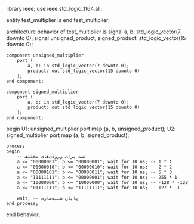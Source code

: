 library ieee;
use ieee.std_logic_1164.all;

entity test_multiplier is
end test_multiplier;

architecture behavior of test_multiplier is
    signal a, b: std_logic_vector(7 downto 0);
    signal unsigned_product, signed_product: std_logic_vector(15 downto 0);
    
    component unsigned_multiplier
        port (
            a, b: in std_logic_vector(7 downto 0);
            product: out std_logic_vector(15 downto 0)
        );
    end component;
    
    component signed_multiplier
        port (
            a, b: in std_logic_vector(7 downto 0);
            product: out std_logic_vector(15 downto 0)
        );
    end component;

begin
    U1: unsigned_multiplier port map (a, b, unsigned_product);
    U2: signed_multiplier port map (a, b, signed_product);

    process
    begin
        -- تست برای ورودی‌های مختلف
        a <= "00000001"; b <= "00000001"; wait for 10 ns; -- 1 * 1
        a <= "00000010"; b <= "00000010"; wait for 10 ns; -- 2 * 2
        a <= "00000101"; b <= "00000011"; wait for 10 ns; -- 5 * 3
        a <= "11111111"; b <= "00000001"; wait for 10 ns; -- 255 * 1
        a <= "10000000"; b <= "10000000"; wait for 10 ns; -- -128 * -128
        a <= "01111111"; b <= "11111111"; wait for 10 ns; -- 127 * -1

        wait; -- پایان شبیه‌سازی
    end process;
end behavior;
